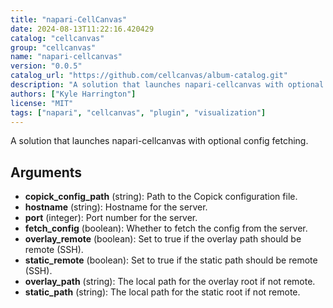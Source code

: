 ```yaml
---
title: "napari-CellCanvas"
date: 2024-08-13T11:22:16.420429
catalog: "cellcanvas"
group: "cellcanvas"
name: "napari-cellcanvas"
version: "0.0.5"
catalog_url: "https://github.com/cellcanvas/album-catalog.git"
description: "A solution that launches napari-cellcanvas with optional config fetching."
authors: ["Kyle Harrington"]
license: "MIT"
tags: ["napari", "cellcanvas", "plugin", "visualization"]
---
```


A solution that launches napari-cellcanvas with optional config fetching.

## Arguments

- **copick_config_path** (string): Path to the Copick configuration file.
- **hostname** (string): Hostname for the server.
- **port** (integer): Port number for the server.
- **fetch_config** (boolean): Whether to fetch the config from the server.
- **overlay_remote** (boolean): Set to true if the overlay path should be remote (SSH).
- **static_remote** (boolean): Set to true if the static path should be remote (SSH).
- **overlay_path** (string): The local path for the overlay root if not remote.
- **static_path** (string): The local path for the static root if not remote.

